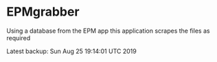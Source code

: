 # EPMgrabber
Using a database from the EPM app this application scrapes the files as required


Latest backup: Sun Aug 25 19:14:01 UTC 2019
